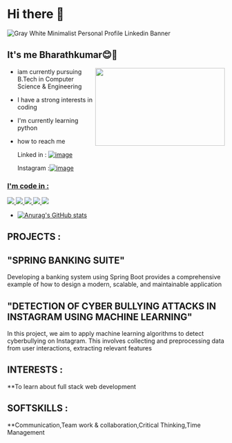 # Hi there 👋

![Gray White Minimalist Personal Profile Linkedin Banner](https://github.com/user-attachments/assets/25a80581-075d-499c-8761-a97aac50c5a7)


## It's me Bharathkumar😊🙌
<img align="right" width="300" height="180" src ="https://github.com/user-attachments/assets/27096524-cc6e-4d04-854e-c238864f1cd4">

- iam currently pursuing B.Tech in Computer Science & Engineering
- I have a strong interests in coding
- I'm currently learning python
- how to reach me<br>

  Linked in : <a href="https://www.linkedin.com/in/bharath-kumar-889a45314?lipi=urn%3Ali%3Apage%3Ad_flagship3_profile_view_base_contact_details%3BIejgaLJwQeKHsXj1wYagcw%3D%3D">![image](https://img.shields.io/badge/LinkedIn-0077B5?style=for-the-badge&logo=linkedin&logoColor=white)</a>
  
  

   Instagram :<a href="https://accountscenter.instagram.com/profiles/17841436560302305/">![image](https://github.com/user-attachments/assets/9a588e7d-7638-455a-b88e-58bfd42a37c2)
 
 ### I'm code in :
<img src="https://img.shields.io/badge/Python-3776AB?style=for-the-badge&logo=python&logoColor=white">
<img src="https://img.shields.io/badge/MySQL-00000F?style=for-the-badge&logo=mysql&logoColor=white">
<img src="https://img.shields.io/badge/HTML-239120?style=for-the-badge&logo=html5&logoColor=white">
<img src="https://img.shields.io/badge/C%2B%2B-00599C?style=for-the-badge&logo=c%2B%2B&logoColor=white">
<img src="https://img.shields.io/badge/.NET-5C2D91?style=for-the-badge&logo=.net&logoColor=white">


 - [![Anurag's GitHub stats](https://github-readme-stats.vercel.app/api?username=Bharathkumar-26)](https://github.com/Bharathkumar-26/github-readme-stats)

 ## PROJECTS :
 ## "SPRING BANKING SUITE"
 Developing a banking system using Spring Boot provides a comprehensive example of
how to design a modern, scalable, and maintainable application <br>
 ## "DETECTION OF CYBER BULLYING ATTACKS IN INSTAGRAM USING MACHINE LEARNING"
 In this project, we aim to apply machine learning algorithms to detect cyberbullying on Instagram. This involves collecting and preprocessing data from user interactions, extracting relevant features

## INTERESTS :
  **To learn about full stack web development


## SOFTSKILLS :
**Communication,Team work & collaboration,Critical Thinking,Time Management
